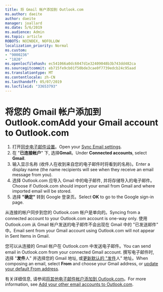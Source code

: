 ```yaml
---
title: 将 Gmail 帐户添加到 Outlook.com
ms.author: daeite
author: daeite
manager: joallard
ms.date: 5/6/2019
ms.audience: Admin
ms.topic: article
ROBOTS: NOINDEX, NOFOLLOW
localization_priority: Normal
ms.custom:
- "9000236"
- "1820"
ms.openlocfilehash: ec541066a0dc6047d1e32409048b3b743dd482ca
ms.sourcegitcommit: eb715fe9cb01f50bde3cae0f7739edcb24c95aad
ms.translationtype: MT
ms.contentlocale: zh-CN
ms.lasthandoff: 05/07/2019
ms.locfileid: "33653793"
---
```

# <a name="add-your-gmail-account-to-outlookcom"></a><span data-ttu-id="03b87-102">将您的 Gmail 帐户添加到 Outlook.com</span><span class="sxs-lookup"><span data-stu-id="03b87-102">Add your Gmail account to Outlook.com</span></span>

1. <span data-ttu-id="03b87-103">打开[同步电子邮件设置](https://go.microsoft.com/fwlink/?linkid=875264)。</span><span class="sxs-lookup"><span data-stu-id="03b87-103">Open your [Sync Email settings](https://go.microsoft.com/fwlink/?linkid=875264).</span></span>
2. <span data-ttu-id="03b87-104">在 "**已连接帐户**" 下, 选择**Gmail**。</span><span class="sxs-lookup"><span data-stu-id="03b87-104">Under **Connected accounts**, select **Gmail**.</span></span>
3. <span data-ttu-id="03b87-105">输入显示名称 (收件人在收到来自您的电子邮件时将看到的名称)。</span><span class="sxs-lookup"><span data-stu-id="03b87-105">Enter a display name (the name recipients will see when they receive an email message from you).</span></span>
4. <span data-ttu-id="03b87-106">选择 Outlook.com 应导入 Gmail 中的电子邮件, 并将存储导入的电子邮件。</span><span class="sxs-lookup"><span data-stu-id="03b87-106">Choose if Outlook.com should import your email from Gmail and where imported email will be stored.</span></span>
5. <span data-ttu-id="03b87-107">选择 **"确定"** 转到 Google 登录页。</span><span class="sxs-lookup"><span data-stu-id="03b87-107">Select **OK** to go to the Google sign-in page.</span></span>

<span data-ttu-id="03b87-108">从连接的帐户同步到您的 Outlook.com 帐户是单向的。</span><span class="sxs-lookup"><span data-stu-id="03b87-108">Syncing from a connected account to your Outlook.com account is one-way only.</span></span> <span data-ttu-id="03b87-109">使用 Outlook.com 从 Gmail 帐户发送的电子邮件不会出现在 Gmail 中的 "已发送邮件" 中。</span><span class="sxs-lookup"><span data-stu-id="03b87-109">Email sent from your Gmail account using Outlook.com will not appear in Sent Items in Gmail.</span></span>

<span data-ttu-id="03b87-110">您可以从连接的 Gmail 帐户在 Outlook.com 中发送电子邮件。</span><span class="sxs-lookup"><span data-stu-id="03b87-110">You can send email in Outlook.com from your connected Gmail account.</span></span> <span data-ttu-id="03b87-111">撰写电子邮件时, 选择 "**发件**人" 并选择您的 Gmail 地址, 或[更新默认的 "发件](https://go.microsoft.com/fwlink/?linkid=875264)人" 地址。</span><span class="sxs-lookup"><span data-stu-id="03b87-111">When composing an email, select **From** and choose your Gmail address, or [update your default From address](https://go.microsoft.com/fwlink/?linkid=875264).</span></span>

<span data-ttu-id="03b87-112">有关详细信息, 请参阅[将其他电子邮件帐户添加到 Outlook.com](https://support.office.com/article/c5224df4-5885-4e79-91ba-523aa743f0ba)。</span><span class="sxs-lookup"><span data-stu-id="03b87-112">For more information, see [Add your other email accounts to Outlook.com](https://support.office.com/article/c5224df4-5885-4e79-91ba-523aa743f0ba).</span></span>